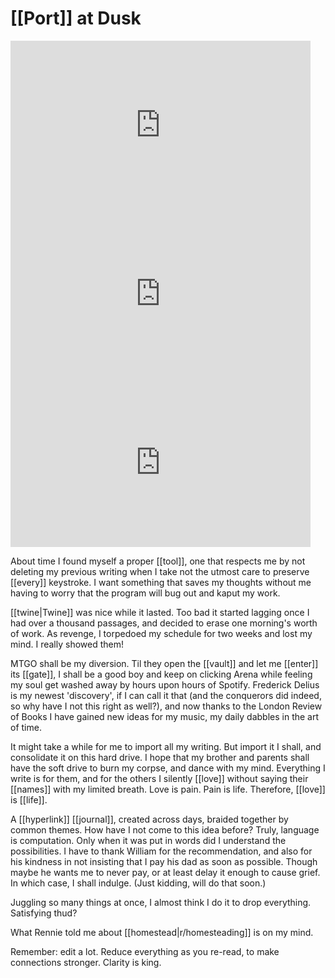 
# [[Port]] at Dusk

<iframe width="480" height="270" src="https://www.youtube.com/embed/Pnq6dbM5TAM" title="Three Minutes and Thirty-Seven Seconds" frameborder="0" allow="accelerometer; autoplay; clipboard-write; encrypted-media; gyroscope; picture-in-picture; web-share" allowfullscreen></iframe>
<iframe width=480 height=270 src="https://www.youtube.com/embed/1T9o3dkdnb8" title="Nine Minutes and Sixteen Seconds" frameborder="0" allow="accelerometer; autoplay; clipboard-write; encrypted-media; gyroscope; picture-in-picture; web-share" allowfullscreen></iframe>
<iframe width="480" height="270" src="https://www.youtube.com/embed/Q_W0UL6fgQ4?list=PLM4UPPUZGf2rh_tezcw-k6JEE9dKSroXo" title="Eleven Minutes and Nine Seconds" frameborder="0" allow="accelerometer; autoplay; clipboard-write; encrypted-media; gyroscope; picture-in-picture; web-share" allowfullscreen></iframe>

About time I found myself a proper [[tool]], one that respects me by not deleting my previous writing when I take not the utmost care to preserve [[every]] keystroke. I want something that saves my thoughts without me having to worry that the program will bug out and kaput my work.

[[twine|Twine]] was nice while it lasted. Too bad it started lagging once I had over a thousand passages, and decided to erase one morning's worth of work. As revenge, I torpedoed my schedule for two weeks and lost my mind. I really showed them!

MTGO shall be my diversion. Til they open the [[vault]] and let me [[enter]] its [[gate]], I shall be a good boy and keep on clicking Arena while feeling my soul get washed away by hours upon hours of Spotify. Frederick Delius is my newest 'discovery', if I can call it that (and the conquerors did indeed, so why have I not this right as well?), and now thanks to the London Review of Books I have gained new ideas for my music, my daily dabbles in the art of time.

It might take a while for me to import all my writing. But import it I shall, and consolidate it on this hard drive. I hope that my brother and parents shall have the soft drive to burn my corpse, and dance with my mind. Everything I write is for them, and for the others I silently [[love]] without saying their [[names]] with my limited breath. Love is pain. Pain is life. Therefore, [[love]] is [[life]].

A [[hyperlink]] [[journal]], created across days, braided together by common themes. How have I not come to this idea before? Truly, language is computation. Only when it was put in words did I understand the possibilities. I have to thank William for the recommendation, and also for his kindness in not insisting that I pay his dad as soon as possible. Though maybe he wants me to never pay, or at least delay it enough to cause grief. In which case, I shall indulge. (Just kidding, will do that soon.)

Juggling so many things at once, I almost think I do it to drop everything. Satisfying thud?

What Rennie told me about [[homestead|r/homesteading]] is on my mind.

Remember: edit a lot. Reduce everything as you re-read, to make connections stronger. Clarity is king.

